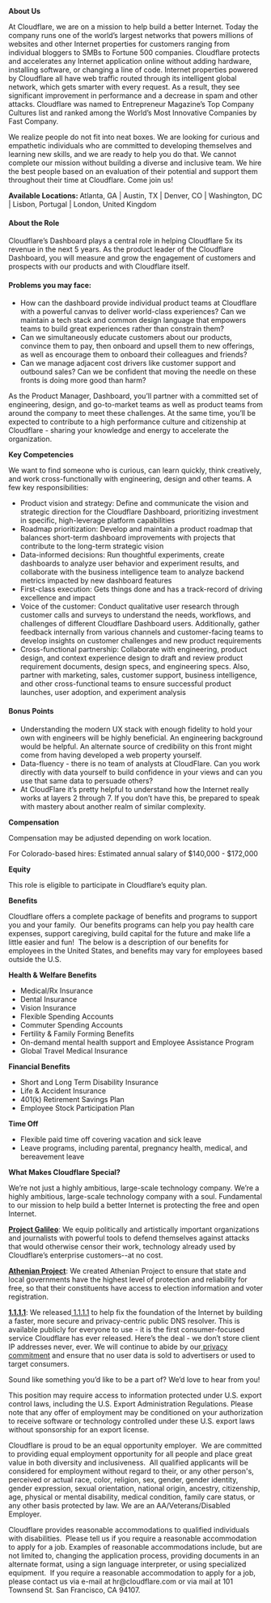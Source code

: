 <div class="content-intro">
	<div><strong>About Us</strong></div>
	<div>
		<p>At Cloudflare, we are on a mission to help build a better Internet. Today the company runs one of the world’s largest networks that powers millions of websites and other Internet properties for customers ranging from individual bloggers to SMBs to Fortune 500 companies. Cloudflare protects and accelerates any Internet application online without adding hardware, installing software, or changing a line of code. Internet properties powered by Cloudflare all have web traffic routed through its intelligent global network, which gets smarter with every request. As a result, they see significant improvement in performance and a decrease in spam and other attacks. Cloudflare was named to Entrepreneur Magazine’s Top Company Cultures list and ranked among the World’s Most Innovative Companies by Fast Company.&nbsp;</p>
		<p><span style="font-weight: 400;">We realize people do not fit into neat boxes. We are looking for curious and empathetic individuals who are committed to developing themselves and learning new skills, and we are ready to help you do that. We cannot complete our mission without building a diverse and inclusive team. We hire the best people based on an evaluation of their potential and support them throughout their time at Cloudflare. Come join us!&nbsp;</span></p>
	</div>
</div>
<p><strong>Available Locations: </strong>Atlanta, GA | Austin, TX | Denver, CO | Washington, DC | Lisbon, Portugal | London, United Kingdom&nbsp;</p>
<h4><strong>About the Role</strong></h4>
<p>Cloudflare’s Dashboard plays a central role in helping Cloudflare 5x its revenue in the next 5 years. As the product leader of the Cloudflare Dashboard, you will measure and grow the engagement of customers and prospects with our products and with Cloudflare itself.&nbsp;</p>
<h4>Problems you may face:&nbsp;</h4>
<ul>
	<li>How can the dashboard provide individual product teams at Cloudflare with a powerful canvas to deliver world-class experiences? Can we maintain a tech stack and common design language that empowers teams to build great experiences rather than constrain them?</li>
	<li>Can we simultaneously educate customers about our products, convince them to pay, then onboard and upsell them to new offerings, as well as encourage them to onboard their colleagues and friends?&nbsp;</li>
	<li>Can we manage adjacent cost drivers like customer support and outbound sales? Can we be confident that moving the needle on these fronts is doing more good than harm?</li>
</ul>
<p>As the Product Manager, Dashboard, you’ll partner with a committed set of engineering, design, and go-to-market teams as well as product teams from around the company to meet these challenges. At the same time, you’ll be expected to contribute to a high performance culture and citizenship at Cloudflare - sharing your knowledge and energy to accelerate the organization.&nbsp;</p>
<p><strong>Key Competencies</strong></p>
<p>We want to find someone who is curious, can learn quickly, think creatively, and work cross-functionally with engineering, design and other teams. A few key responsibilities:</p>
<ul>
	<li>Product vision and strategy: Define and communicate the vision and strategic direction for the Cloudflare Dashboard, prioritizing investment in specific, high-leverage platform capabilities</li>
	<li>Roadmap prioritization: Develop and maintain a product roadmap that balances short-term dashboard improvements with projects that contribute to the long-term strategic vision</li>
	<li>Data-informed decisions: Run thoughtful experiments, create dashboards to analyze user behavior and experiment results, and collaborate with the business intelligence team to analyze backend metrics impacted by new dashboard features</li>
	<li>First-class execution: Gets things done and has a track-record of driving excellence and impact</li>
	<li>Voice of the customer: Conduct qualitative user research through customer calls and surveys to understand the needs, workflows, and challenges of different Cloudflare Dashboard users. Additionally, gather feedback internally from various channels and customer-facing teams to develop insights on customer challenges and new product requirements</li>
	<li>Cross-functional partnership: Collaborate with engineering, product design, and context experience design to draft and review product requirement documents, design specs, and engineering specs. Also, partner with marketing, sales, customer support, business intelligence, and other cross-functional teams to ensure successful product launches, user adoption, and experiment analysis</li>
</ul>
<h4><strong>Bonus Points</strong></h4>
<ul>
	<li>Understanding the modern UX stack with enough fidelity to hold your own with engineers will be highly beneficial. An engineering background would be helpful. An alternate source of credibility on this front might come from having developed a web property yourself.</li>
	<li>Data-fluency - there is no team of analysts at CloudFlare. Can you work directly with data yourself to build confidence in your views and can you use that same data to persuade others?&nbsp;&nbsp;</li>
	<li>At CloudFlare it’s pretty helpful to understand how the Internet really works at layers 2 through 7. If you don’t have this, be prepared to speak with mastery about another realm of similar complexity.&nbsp;</li>
</ul>
<p><strong>Compensation</strong></p>
<p>Compensation may be adjusted depending on work location.</p>
<p><span style="font-weight: 400;">For Colorado-based hires: Estimated annual salary of $140,000 - $172,000</span></p>
<p><strong>Equity</strong></p>
<p>This role is eligible to participate in Cloudflare’s equity plan.</p>
<p><strong>Benefits</strong></p>
<p>Cloudflare offers a complete package of benefits and programs to support you and your family.&nbsp; Our benefits programs can help you pay health care expenses, support caregiving, build capital for the future and make life a little easier and fun!&nbsp; The below is a description of our benefits for employees in the United States, and benefits may vary for employees based outside the U.S.</p>
<p><strong>Health &amp; Welfare Benefits</strong></p>
<ul>
	<li>Medical/Rx Insurance</li>
	<li>Dental Insurance</li>
	<li>Vision Insurance</li>
	<li>Flexible Spending Accounts</li>
	<li>Commuter Spending Accounts</li>
	<li>Fertility &amp; Family Forming Benefits</li>
	<li>On-demand mental health support and Employee Assistance Program</li>
	<li>Global Travel Medical Insurance</li>
</ul>
<p><strong>Financial Benefits</strong></p>
<ul>
	<li>Short and Long Term Disability Insurance</li>
	<li>Life &amp; Accident Insurance</li>
	<li>401(k) Retirement Savings Plan</li>
	<li>Employee Stock Participation Plan</li>
</ul>
<p><strong>Time Off</strong></p>
<ul>
	<li>Flexible paid time off covering vacation and sick leave</li>
	<li>Leave programs, including parental, pregnancy health, medical, and bereavement leave</li>
</ul>
<div class="content-conclusion">
	<p><strong>What Makes Cloudflare Special?</strong></p>
	<p><span style="font-weight: 400;">We’re not just a highly ambitious, large-scale technology company. We’re a highly ambitious, large-scale technology company with a soul. Fundamental to our mission to help build a better Internet is protecting the free and open Internet.</span></p>
	<p><a href="https://blog.cloudflare.com/protecting-free-expression-online/"><strong>Project Galileo</strong></a><span style="font-weight: 400;">: We equip politically and artistically important organizations and journalists with powerful tools to defend themselves against attacks that would otherwise censor their work, technology already used by Cloudflare’s enterprise customers--at no cost.</span></p>
	<p><strong><a href="https://www.cloudflare.com/athenian/">Athenian Project</a></strong><span style="font-weight: 400;">: We created Athenian Project to ensure that state and local governments have the highest level of protection and reliability for free, so that their constituents have access to election information and voter registration.</span></p>
	<p><a href="https://1.1.1.1/"><strong>1.1.1.1</strong></a><span style="font-weight: 400;">: We released</span><a href="https://1.1.1.1/"> <span style="font-weight: 400;">1.1.1.1</span></a><span style="font-weight: 400;"> to help fix the foundation of the Internet by building a faster, more secure and privacy-centric public DNS resolver. This is available publicly for everyone to use - it is the first consumer-focused service Cloudflare has ever released. Here’s the deal - we don’t store client IP addresses never, ever. We will continue to abide by our</span><a href="https://developers.cloudflare.com/1.1.1.1/privacy/public-dns-resolver"> privacy commitment</a><span style="font-weight: 400;"> and ensure that no user data is sold to advertisers or used to target consumers.</span></p>
	<p><span style="font-weight: 400;">Sound like something you’d like to be a part of? We’d love to hear from you!</span></p>
	<p><span style="font-weight: 400;">This position may require access to information protected under U.S. export control laws, including the U.S. Export Administration Regulations. Please note that any offer of employment may be conditioned on your authorization to receive software or technology controlled under these U.S. export laws without sponsorship for an export license.</span></p>
	<p><span style="font-weight: 400;">Cloudflare is proud to be an equal opportunity employer. &nbsp;We are committed to providing equal employment opportunity for all people and place great value in both diversity and inclusiveness. &nbsp;All qualified applicants will be considered for employment without regard to their, or any other person's, perceived or actual</span> <span style="font-weight: 400;">race, color, religion, sex, gender, gender identity, gender expression, sexual orientation, national origin, ancestry, citizenship, age, physical or mental disability, medical condition, family care status, or any other basis protected by law. </span><span style="font-weight: 400;">We are an AA/Veterans/Disabled Employer.</span></p>
	<p><span style="font-weight: 400;">Cloudflare provides reasonable accommodations to qualified individuals with disabilities. &nbsp;Please tell us if you require a reasonable accommodation to apply for a job. Examples of reasonable accommodations include, but are not limited to, changing the application process, providing documents in an alternate format, using a sign language interpreter, or using specialized equipment. &nbsp;If you require a reasonable accommodation to apply for a job, please contact us via e-mail at </span><span style="font-weight: 400;">hr@cloudflare.com</span><span style="font-weight: 400;"> or via mail at 101 Townsend St. San Francisco, CA 94107.</span></p>
</div>